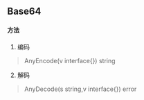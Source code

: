## Base64

#### 方法


1. 编码
> AnyEncode(v interface{}) string


2. 解码
> AnyDecode(s string,v interface{}) error

